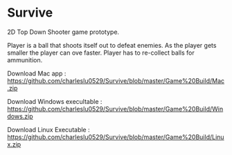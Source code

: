 # Survive

2D Top Down Shooter game prototype.

Player is a ball that shoots itself out to defeat enemies. As the player gets smaller the player can ove faster.
Player has to re-collect balls for ammunition.

Download Mac app : https://github.com/charleslu0529/Survive/blob/master/Game%20Build/Mac.zip

Download Windows execultable : https://github.com/charleslu0529/Survive/blob/master/Game%20Build/Windows.zip

Download Linux Executable : https://github.com/charleslu0529/Survive/blob/master/Game%20Build/Linux.zip
